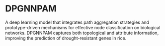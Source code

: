 # DPGNNPAM
A deep learning model that integrates path aggregation strategies and prototype-driven mechanisms for effective node classification on biological networks. DPGNNPAM captures both topological and attribute information, improving the prediction of drought-resistant genes in rice.
